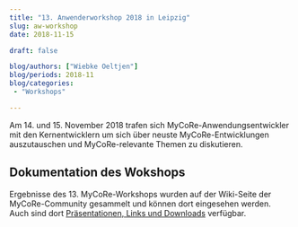 ```yaml
---
title: "13. Anwenderworkshop 2018 in Leipzig"
slug: aw-workshop
date: 2018-11-15

draft: false

blog/authors: ["Wiebke Oeltjen"]
blog/periods: 2018-11
blog/categories:
 - "Workshops"

---
```

<p>
  Am 14. und 15. November 2018 trafen sich MyCoRe-Anwendungsentwickler mit den Kernentwicklern um sich über
  neuste MyCoRe-Entwicklungen auszutauschen und MyCoRe-relevante Themen zu diskutieren.
</p>
<!--more--> 
<div>
  <h2>Dokumentation des Wokshops</h2>
  <p>
  Ergebnisse des 13. MyCoRe-Workshops wurden auf der Wiki-Seite der MyCoRe-Community gesammelt und können dort eingesehen werden. Auch sind dort <a href="https://cmswiki.rrz.uni-hamburg.de/hummel/MyCoRe/Organisation/AnwenderWorkshop2018#Ergebnisprotokoll_vom_14.11.2018">Präsentationen, Links und Downloads</a> verfügbar.
  </p>
</div>
